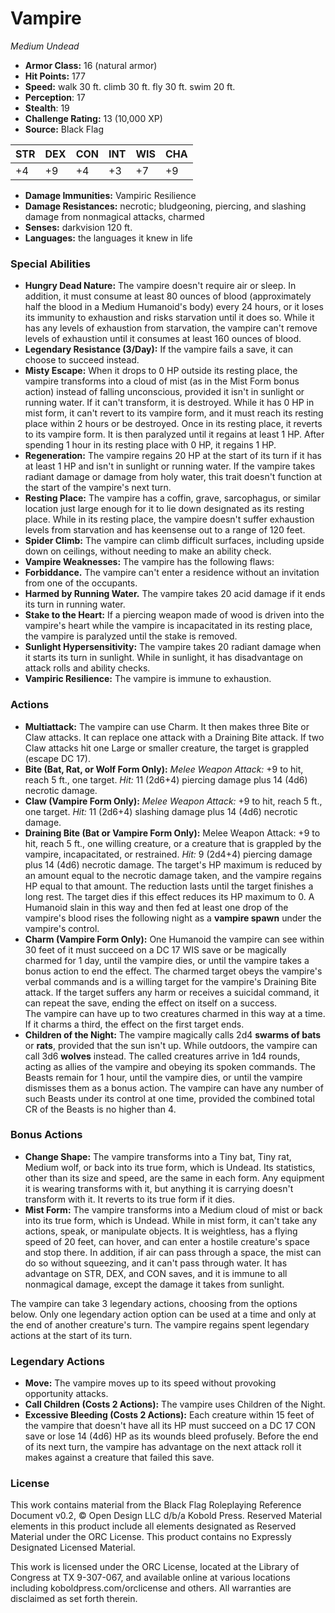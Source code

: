 # Vampire

*Medium* *Undead*

- **Armor Class:** 16 (natural armor)
- **Hit Points:** 177 
- **Speed:** walk 30 ft. climb 30 ft. fly 30 ft. swim 20 ft.
- **Perception**: 17
- **Stealth**: 19
- **Challenge Rating:** 13 (10,000 XP)
- **Source:** Black Flag

| STR | DEX | CON | INT | WIS | CHA |
| --- | --- | --- | --- | --- | --- |
| +4 | +9 | +4 | +3 | +7 | +9 |

- **Damage Immunities:** Vampiric Resilience
- **Damage Resistances:** necrotic; bludgeoning, piercing, and slashing damage from nonmagical attacks, charmed
- **Senses:** darkvision 120 ft.
- **Languages:** the languages it knew in life

### Special Abilities

- **Hungry Dead Nature:** The vampire doesn't require air or sleep. In addition, it must consume at least 80 ounces of blood (approximately half the blood in a Medium Humanoid's body) every 24 hours, or it loses its immunity to exhaustion and risks starvation until it does so. While it has any levels of exhaustion from starvation, the vampire can't remove levels of exhaustion until it consumes at least 160 ounces of blood.
- **Legendary Resistance (3/Day):** If the vampire fails a save, it can choose to succeed instead.
- **Misty Escape:** When it drops to 0 HP outside its resting place, the vampire transforms into a cloud of mist (as in the Mist Form bonus action) instead of falling unconscious, provided it isn't in sunlight or running water. If it can't transform, it is destroyed. While it has 0 HP in mist form, it can't revert to its vampire form, and it must reach its resting place within 2 hours or be destroyed. Once in its resting place, it reverts to its vampire form. It is then paralyzed until it regains at least 1 HP. After spending 1 hour in its resting place with 0 HP, it regains 1 HP.
- **Regeneration:** The vampire regains 20 HP at the start of its turn if it has at least 1 HP and isn't in sunlight or running water. If the vampire takes radiant damage or damage from holy water, this trait doesn't function at the start of the vampire's next turn.
- **Resting Place:** The vampire has a coffin, grave, sarcophagus, or similar location just large enough for it to lie down designated as its resting place. While in its resting place, the vampire doesn't suffer exhaustion levels from starvation and has keensense out to a range of 120 feet.
- **Spider Climb:** The vampire can climb difficult surfaces, including upside down on ceilings, without needing to make an ability check.
- **Vampire Weaknesses:** The vampire has the following flaws:
- **Forbiddance.** The vampire can't enter a residence without an invitation from one of the occupants.
- **Harmed by Running Water.** The vampire takes 20 acid damage if it ends its turn in running water.
- **Stake to the Heart:** If a piercing weapon made of wood is driven into the vampire's heart while the vampire is incapacitated in its resting place, the vampire is paralyzed until the stake is removed.
- **Sunlight Hypersensitivity:** The vampire takes 20 radiant damage when it starts its turn in sunlight. While in sunlight, it has disadvantage on attack rolls and ability checks.
- **Vampiric Resilience:** The vampire is immune to exhaustion.

### Actions

- **Multiattack:** The vampire can use Charm. It then makes three Bite or Claw attacks. It can replace one attack with a Draining Bite attack. If two Claw attacks hit one Large or smaller creature, the target is grappled (escape DC 17).
- **Bite (Bat, Rat, or Wolf Form Only):** _Melee Weapon Attack:_ +9 to hit, reach 5 ft., one target. _Hit:_ 11 (2d6+4) piercing damage plus 14 (4d6) necrotic damage.
- **Claw (Vampire Form Only):** _Melee Weapon Attack:_ +9 to hit, reach 5 ft., one target. _Hit:_ 11 (2d6+4) slashing damage plus 14 (4d6) necrotic damage.
- **Draining Bite (Bat or Vampire Form Only):** Melee Weapon Attack: +9 to hit, reach 5 ft., one willing creature, or a creature that is grappled by the vampire, incapacitated, or restrained. _Hit:_ 9 (2d4+4) piercing damage plus 14 (4d6) necrotic damage. The target's HP maximum is reduced by an amount equal to the necrotic damage taken, and the vampire regains HP equal to that amount. The reduction lasts until the target finishes a long rest. The target dies if this effect reduces its HP maximum to 0. A Humanoid slain in this way and then fed at least one drop of the vampire's blood rises the following night as a **vampire spawn** under the vampire's control.
- **Charm (Vampire Form Only):** One Humanoid the vampire can see within 30 feet of it must succeed on a DC 17 WIS save or be magically charmed for 1 day, until the vampire dies, or until the vampire takes a bonus action to end the effect. The charmed target obeys the vampire's verbal commands and is a willing target for the vampire's Draining Bite attack. If the target suffers any harm or receives a suicidal command, it can repeat the save, ending the effect on itself on a success.<br>The vampire can have up to two creatures charmed in this way at a time. If it charms a third, the effect on the first target ends.
- **Children of the Night:** The vampire magically calls 2d4 **swarms of bats** or **rats**, provided that the sun isn't up. While outdoors, the vampire can call 3d6 **wolves** instead. The called creatures arrive in 1d4 rounds, acting as allies of the vampire and obeying its spoken commands. The Beasts remain for 1 hour, until the vampire dies, or until the vampire dismisses them as a bonus action. The vampire can have any number of such Beasts under its control at one time, provided the combined total CR of the Beasts is no higher than 4.

### Bonus Actions

- **Change Shape:** The vampire transforms into a Tiny bat, Tiny rat, Medium wolf, or back into its true form, which is Undead. Its statistics, other than its size and speed, are the same in each form. Any equipment it is wearing transforms with it, but anything it is carrying doesn't transform with it. It reverts to its true form if it dies.
- **Mist Form:** The vampire transforms into a Medium cloud of mist or back into its true form, which is Undead. While in mist form, it can't take any actions, speak, or manipulate objects. It is weightless, has a flying speed of 20 feet, can hover, and can enter a hostile creature's space and stop there. In addition, if air can pass through a space, the mist can do so without squeezing, and it can't pass through water. It has advantage on STR, DEX, and CON saves, and it is immune to all nonmagical damage, except the damage it takes from sunlight.

The vampire can take 3 legendary actions, choosing from the options below. Only one legendary action option can be used at a time and only at the end of another creature's turn. The vampire regains spent legendary actions at the start of its turn.

### Legendary Actions

- **Move:** The vampire moves up to its speed without provoking opportunity attacks.
- **Call Children (Costs 2 Actions):** The vampire uses Children of the Night.
- **Excessive Bleeding (Costs 2 Actions):** Each creature within 15 feet of the vampire that doesn't have all its HP must succeed on a DC 17 CON save or lose 14 (4d6) HP as its wounds bleed profusely. Before the end of its next turn, the vampire has advantage on the next attack roll it makes against a creature that failed this save.


### License

This work contains material from the Black Flag Roleplaying Reference Document v0.2, © Open Design LLC d/b/a Kobold Press. Reserved Material elements in this product include all elements designated as Reserved Material under the ORC License. This product contains no Expressly Designated Licensed Material.

This work is licensed under the ORC License, located at the Library of Congress at TX 9-307-067, and available online at various locations including koboldpress.com/orclicense and others. All warranties are disclaimed as set forth therein.
